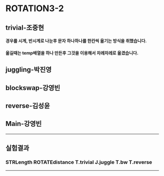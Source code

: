 # ROTATION3-2


## trivial-조중현
#### 경우를 시계, 반시계로 나눈후 문자 하나하나를 한칸씩 옮기는 방식을 취했습니다.
#### 옮길때는 temp배열을 하나 만든후 그것을 이용해서 차례차레로 옮겼습니다.
## juggling-박진영
####
## blockswap-강영빈
####
## reverse-김성윤
####
## Main-강영빈
####
* * * * * * * * * * *
## 실험결과
### STRLength	ROTATEdistance 	T.trivial	J.juggle	T.bw		T.reverse
---------------------------------------------------------------------


